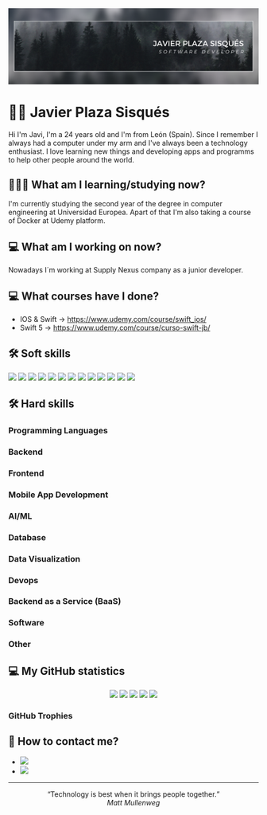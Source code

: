 <img align="center" src="https://github.com/JSisques/JSisques/blob/main/Images/Banner.png"/>

# 👋🏻 Javier Plaza Sisqués

Hi I'm Javi, I'm a 24 years old and I'm from León (Spain). Since I remember I always had a computer under my arm and I've always been a technology enthusiast. I love learning new things and developing apps and programms to help other people around the world.

<!-- ## 🚀 Projects -->

## 👨🏼‍🎓 What am I learning/studying now?

I'm currently studying the second year of the degree in computer engineering at Universidad Europea. Apart of that I'm also taking a course of Docker at Udemy platform.

## 💻 What am I working on now?

Nowadays I´m working at Supply Nexus company as a junior developer.

## 💻 What courses have I done?

- IOS & Swift -> https://www.udemy.com/course/swift_ios/
- Swift 5 -> https://www.udemy.com/course/curso-swift-jb/

## 🛠 Soft skills

![](https://img.shields.io/badge/Code-Python-informational?style=flat&logo=Python&logoColor=white&color=506ad4)
![](https://img.shields.io/badge/Code-Java-informational?style=flat&logo=Java&logoColor=white&color=506ad4)
![](https://img.shields.io/badge/Code-Swift-informational?style=flat&logo=Swift&logoColor=white&color=506ad4)
![](https://img.shields.io/badge/Code-Kotlin-informational?style=flat&logo=Kotlin&logoColor=white&color=506ad4)
![](https://img.shields.io/badge/Gadget-Arduino-informational?style=flat&logo=Arduino&logoColor=white&color=506ad4)
![](https://img.shields.io/badge/Tools-MySQL-informational?style=flat&logo=MySQL&logoColor=white&color=506ad4)
![](https://img.shields.io/badge/Tools-Firebase-informational?style=flat&logo=Firebase&logoColor=white&color=506ad4)
![](https://img.shields.io/badge/Gadget-Raspberry_Pi-informational?style=flat&logo=Raspberrypi&logoColor=white&color=506ad4)
![](https://img.shields.io/badge/OS-Android-informational?style=flat&logo=Android&logoColor=white&color=506ad4)
![](https://img.shields.io/badge/OS-IOS-informational?style=flat&logo=Apple&logoColor=white&color=506ad4)
![](https://img.shields.io/badge/IDE-XCode-informational?style=flat&logo=Apple&logoColor=white&color=506ad4)
![](https://img.shields.io/badge/IDE-Android_Studio-informational?style=flat&logo=Android&logoColor=white&color=506ad4)
![](https://img.shields.io/badge/IDE-Visual_Studio_Code-informational?style=flat&logo=visualstudiocode&logoColor=white&color=506ad4)

## 🛠 Hard skills

### Programming Languages

### Backend

### Frontend

### Mobile App Development

### AI/ML

### Database

### Data Visualization

### Devops

### Backend as a Service (BaaS)

### Software

### Other

## 💻 My GitHub statistics

<div style="text-align:center">
  <img  src="https://github-readme-stats.vercel.app/api?username=JSisques&show_icons=true&theme=dark" />
  <img  src="https://github-readme-stats.vercel.app/api/top-langs/?username=JSisques&show_icons=true&layout=donut&theme=dark" />

  <img src="https://github-readme-stats.vercel.app/api/wakatime?username=JSisques&theme=dark&layout=compact"/>

  <img src="https://github-readme-streak-stats.herokuapp.com/?user=jsisques&theme=dark&show_icons=true"/>

  <img src="https://github-profile-trophy.vercel.app/?username=jsisques&theme=dark"/>
</div>

<div style="text-align:center">
  
    
</div>

### GitHub Trophies

## 💬 How to contact me?

- [![](https://img.shields.io/badge/-LinkedIn-informational?style=flat&logo=Linkedin&logoColor=white&color=506ad4)](https://www.linkedin.com/in/javier-plaza-sisqués-b79367172)
- [![](https://img.shields.io/badge/-Gmail-informational?style=flat&logo=Gmail&logoColor=white&color=506ad4)](mailto:javierplazasisques@gmail.com)

---

<p align="center">
  <q>Technology is best when it brings people together.</q>
  </br>
  <cite>Matt Mullenweg</cite>
</p>
